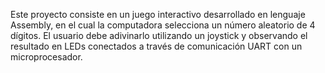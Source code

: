 Este proyecto consiste en un juego interactivo desarrollado en lenguaje Assembly, en el cual la computadora selecciona un número aleatorio de 4 dígitos. El usuario debe adivinarlo utilizando un joystick y observando el resultado en LEDs conectados a través de comunicación UART con un microprocesador.
